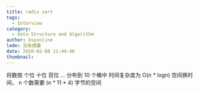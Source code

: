 ```yaml
---
title: radix sort
tags:
  - Interview
category:
  - Data Structure and Algorithm
author: bsyonline
lede: 没有摘要
date: 2020-02-08 11:44:46
thumbnail:
---
```


将数按 个位 十位 百位 ... 分布到 10 个桶中
时间复杂度为 O(n * logn)
空间换时间， n 个数需要 (n * 11 * 4) 字节的空间